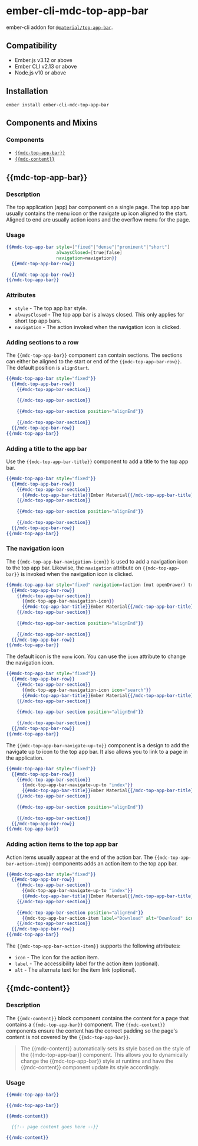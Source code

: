 ember-cli-mdc-top-app-bar
==========================

ember-cli addon for [`@material/top-app-bar`](https://github.com/material-components/material-components-web/tree/master/packages/mdc-top-app-bar).


Compatibility
------------------------------------------------------------------------------

* Ember.js v3.12 or above
* Ember CLI v2.13 or above
* Node.js v10 or above


Installation
------------

    ember install ember-cli-mdc-top-app-bar

Components and Mixins
-----------------------

### Components

* [`{{mdc-top-app-bar}}`](#mdc-top-app-bar)
* [`{{mdc-content}}`](#mdc-content)

{{mdc-top-app-bar}}
---------------------

### Description

The top application (app) bar component on a single page. The top app bar usually contains
the menu icon or the navigate up icon aligned to the start. Aligned to end are usually action
icons and the overflow menu for the page.

### Usage

```handlebars
{{#mdc-top-app-bar style=["fixed"|"dense"|"prominent"|"short"]
                   alwaysClosed=[true|false]
                   navigation=navigation}}
  {{#mdc-top-app-bar-row}}
  
  {{/mdc-top-app-bar-row}}
{{/mdc-top-app-bar}}
```

### Attributes

* `style` - The top app bar style.
* `alwaysClosed` - The top app bar is always closed. This only applies for short top app bars.
* `navigation` - The action invoked when the navigation icon is clicked.

### Adding sections to a row

The `{{mdc-top-app-bar}}` component can contain sections. The sections can either be aligned
to the start or end of the `{{mdc-top-app-bar-row}}`. The default position is `alignStart`.

```handlebars
{{#mdc-top-app-bar style="fixed"}}
  {{#mdc-top-app-bar-row}}
    {{#mdc-top-app-bar-section}}
    
    {{/mdc-top-app-bar-section}}
  
    {{#mdc-top-app-bar-section position="alignEnd"}}
    
    {{/mdc-top-app-bar-section}}
  {{/mdc-top-app-bar-row}}
{{/mdc-top-app-bar}}
```

### Adding a title to the app bar

Use the `{{mdc-top-app-bar-title}}` component to add a title to the top app bar.

```handlebars
{{#mdc-top-app-bar style="fixed"}}
  {{#mdc-top-app-bar-row}}
    {{#mdc-top-app-bar-section}}
      {{#mdc-top-app-bar-title}}Ember Material{{/mdc-top-app-bar-title}}
    {{/mdc-top-app-bar-section}}
  
    {{#mdc-top-app-bar-section position="alignEnd"}}
    
    {{/mdc-top-app-bar-section}}
  {{/mdc-top-app-bar-row}}
{{/mdc-top-app-bar}}
```

### The navigation icon

The `{{mdc-top-app-bar-navigation-icon}}` is used to add a navigation icon to the top app bar.
Likewise, the `navigation` attribute on `{{mdc-top-app-bar}}` is invoked when the navigation
icon is clicked.

```handlebars
{{#mdc-top-app-bar style="fixed" navigation=(action (mut openDrawer) true)}}
  {{#mdc-top-app-bar-row}}
    {{#mdc-top-app-bar-section}}
      {{mdc-top-app-bar-navigation-icon}}
      {{#mdc-top-app-bar-title}}Ember Material{{/mdc-top-app-bar-title}}
    {{/mdc-top-app-bar-section}}
  
    {{#mdc-top-app-bar-section position="alignEnd"}}
    
    {{/mdc-top-app-bar-section}}
  {{/mdc-top-app-bar-row}}
{{/mdc-top-app-bar}}
```

The default icon is the `menu` icon. You can use the `icon` attribute to change
the navigation icon.

```handlebars
{{#mdc-top-app-bar style="fixed"}}
  {{#mdc-top-app-bar-row}}
    {{#mdc-top-app-bar-section}}
      {{mdc-top-app-bar-navigation-icon icon="search"}}
      {{#mdc-top-app-bar-title}}Ember Material{{/mdc-top-app-bar-title}}
    {{/mdc-top-app-bar-section}}
  
    {{#mdc-top-app-bar-section position="alignEnd"}}
    
    {{/mdc-top-app-bar-section}}
  {{/mdc-top-app-bar-row}}
{{/mdc-top-app-bar}}
```

The `{{mdc-top-app-bar-navigate-up-to}}` component is a design to add the navigate
up to icon to the top app bar. It also allows you to link to a page in the application.

```handlebars
{{#mdc-top-app-bar style="fixed"}}
  {{#mdc-top-app-bar-row}}
    {{#mdc-top-app-bar-section}}
      {{mdc-top-app-bar-navigate-up-to "index"}}
      {{#mdc-top-app-bar-title}}Ember Material{{/mdc-top-app-bar-title}}
    {{/mdc-top-app-bar-section}}
  
    {{#mdc-top-app-bar-section position="alignEnd"}}
    
    {{/mdc-top-app-bar-section}}
  {{/mdc-top-app-bar-row}}
{{/mdc-top-app-bar}}
```

### Adding action items to the top app bar

Action items usually appear at the end of the action bar. The `{{mdc-top-app-bar-action-item}}`
components adds an action item to the top app bar.

```handlebars
{{#mdc-top-app-bar style="fixed"}}
  {{#mdc-top-app-bar-row}}
    {{#mdc-top-app-bar-section}}
      {{mdc-top-app-bar-navigate-up-to "index"}}
      {{#mdc-top-app-bar-title}}Ember Material{{/mdc-top-app-bar-title}}
    {{/mdc-top-app-bar-section}}
  
    {{#mdc-top-app-bar-section position="alignEnd"}}
      {{mdc-top-app-bar-action-item label="Download" alt="Download" icon="file_download"}}
    {{/mdc-top-app-bar-section}}
  {{/mdc-top-app-bar-row}}
{{/mdc-top-app-bar}}
```

The `{{mdc-top-app-bar-action-item}}` supports the following attributes:

* `icon` - The icon for the action item.
* `label` - The accessibility label for the action item (optional).
* `alt` - The alternate text for the item link (optional).

{{mdc-content}}
---------------------

### Description

The `{{mdc-content}}` block component contains the content for a page that contains a
`{{mdc-top-app-bar}}` component. The `{{mdc-content}}` components ensure the content
has the correct padding so the page's content is not covered by the `{{mdc-top-app-bar}}`.

> The {{mdc-content}} automatically sets its style based on the style of the {{mdc-top-app-bar}}
> component. This allows you to dynamically change the {{mdc-top-app-bar}} style at runtime and
> have the {{mdc-content}} component update its style accordingly.

### Usage

```handlebars
{{#mdc-top-app-bar}}

{{/mdc-top-app-bar}}

{{#mdc-content}}

  {{!-- page content goes here --}}

{{/mdc-content}}
```
